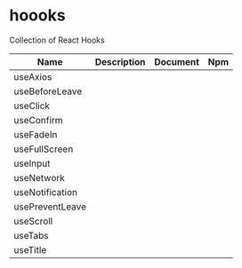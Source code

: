 # hoooks
Collection of React Hooks

|Name           |Description|Document|Npm|
|---------------|-----------|--------|---|
|useAxios       ||||
|useBeforeLeave ||||
|useClick       ||||
|useConfirm     ||||
|useFadeIn      ||||
|useFullScreen  ||||
|useInput       ||||
|useNetwork     ||||
|useNotification||||
|usePreventLeave||||
|useScroll      ||||
|useTabs        ||||
|useTitle       ||||